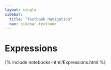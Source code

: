 ```yaml
---
layout: single
sidebar:
  title: "Textbook Navigation"
  nav: sidebar-textbook
---
```


Expressions
===========

{% include notebooks-html/Expressions.html %}
